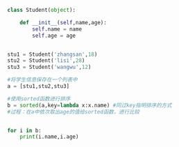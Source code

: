 
<BlogInfo title="8.对学生信息进行排序" author="白日梦想猿" pv=0 read_times=0 pre_cost_time=0分18秒 category="高阶函数" tag_list="['高阶函数']" create_time="2020.05.25 14:55:41" update_time="2020.05.25 15:03:45" />

```python
class Student(object):

    def __init__(self,name,age):
        self.name = name
        self.age = age


stu1 = Student('zhangsan',18)
stu2 = Student('lisi',28)
stu3 = Student('wangwu',12)

#将学生信息保存在一个列表中
a = [stu1,stu2,stu3]

#使用sorted函数进行排序
b = sorted(a,key=lambda x:x.name) #同过key指明排序的方式
#过程：在a中依次取出age的值给sorted函数，进行比较


for i in b:
    print(i.name,i.age)

```
